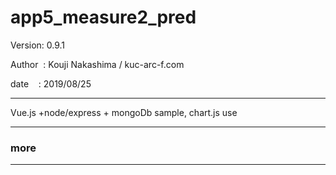 ﻿# app5_measure2_pred

 Version: 0.9.1

 Author  : Kouji Nakashima / kuc-arc-f.com

 date    : 2019/08/25

***

Vue.js +node/express + mongoDb sample, chart.js use


***
### more


***

